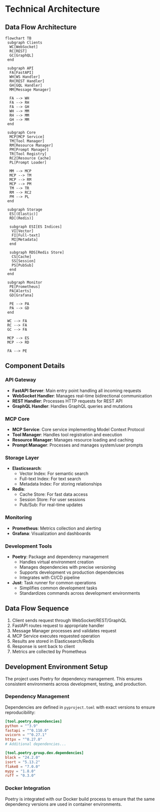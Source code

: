 # Technical Architecture

## Data Flow Architecture

```mermaid
flowchart TB
 subgraph Clients
  WC[WebSocket]
  RC[REST]
  GC[GraphQL]
 end

 subgraph API
  FA[FastAPI]
  WH[WS Handler]
  RH[REST Handler]
  GH[GQL Handler]
  MM[Message Manager]
  
  FA --> WH
  FA --> RH
  FA --> GH
  WH --> MM
  RH --> MM
  GH --> MM
 end

 subgraph Core
  MCP[MCP Service]
  TM[Tool Manager]
  RM[Resource Manager]
  PM[Prompt Manager]
  TR[Tool Registry]
  RC2[Resource Cache]
  PL[Prompt Loader]
  
  MM --> MCP
  MCP --> TM
  MCP --> RM
  MCP --> PM
  TM --> TR
  RM --> RC2
  PM --> PL
 end

 subgraph Storage
  ES[(Elastic)]
  RD[(Redis)]
  
  subgraph ESI[ES Indices]
   VI[Vector]
   FI[Full-text]
   MI[Metadata]
  end
  
  subgraph RDS[Redis Store]
   CS[Cache]
   SS[Session]
   PS[PubSub]
  end
 end

 subgraph Monitor
  PE[Prometheus]
  PA[Alerts]
  GD[Grafana]
  
  PE --> PA
  PA --> GD
 end

 WC --> FA
 RC --> FA
 GC --> FA
 
 MCP --> ES
 MCP --> RD
 
 FA --> PE
```

## Component Details

### API Gateway

- **FastAPI Server**: Main entry point handling all incoming requests
- **WebSocket Handler**: Manages real-time bidirectional communication
- **REST Handler**: Processes HTTP requests for REST API
- **GraphQL Handler**: Handles GraphQL queries and mutations

### MCP Core

- **MCP Service**: Core service implementing Model Context Protocol
- **Tool Manager**: Handles tool registration and execution
- **Resource Manager**: Manages resource loading and caching
- **Prompt Manager**: Processes and manages system/user prompts

### Storage Layer

- **Elasticsearch**:
  - Vector Index: For semantic search
  - Full-text Index: For text search
  - Metadata Index: For storing relationships
- **Redis**:
  - Cache Store: For fast data access
  - Session Store: For user sessions
  - Pub/Sub: For real-time updates

### Monitoring

- **Prometheus**: Metrics collection and alerting
- **Grafana**: Visualization and dashboards

### Development Tools

- **Poetry**: Package and dependency management
  - Handles virtual environment creation
  - Manages dependencies with precise versioning
  - Supports development vs production dependencies
  - Integrates with CI/CD pipeline
- **Just**: Task runner for common operations
  - Simplifies common development tasks
  - Standardizes commands across development environments

## Data Flow Sequence

1. Client sends request through WebSocket/REST/GraphQL
2. FastAPI routes request to appropriate handler
3. Message Manager processes and validates request
4. MCP Service executes requested operation
5. Results are stored in Elasticsearch/Redis
6. Response is sent back to client
7. Metrics are collected by Prometheus

## Development Environment Setup

The project uses Poetry for dependency management. This ensures consistent environments across development, testing, and production.

### Dependency Management

Dependencies are defined in `pyproject.toml` with exact versions to ensure reproducibility:

```toml
[tool.poetry.dependencies]
python = "^3.9"
fastapi = "^0.110.0"
uvicorn = "^0.27.1"
httpx = "^0.27.0"
# Additional dependencies...

[tool.poetry.group.dev.dependencies]
black = "24.2.0"
isort = "5.13.2"
flake8 = "7.0.0"
mypy = "1.8.0"
ruff = "0.3.0"
```

### Docker Integration

Poetry is integrated with our Docker build process to ensure that the same dependency versions are used in container environments.
